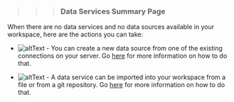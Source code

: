 >>> ### Data Services Summary Page



When there are no data services and no data sources available in your workspace, here are the actions you can take:

*   ![altText](images/ConfigureDataSource.png "Configure Data Source") - You can create a new data source from one of the existing connections on your server. Go [here](svcsource-new-help.html) for more information on how to do that.

*   ![altText](images/ImportDataService.png "Import Data Service") - A data service can be imported into your workspace from a file or from a git repository. Go [here](dataservices-import-help.html) for more information on how to do that.
